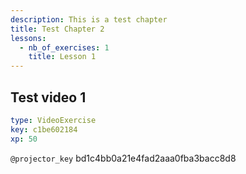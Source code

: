 ```yaml
---
description: This is a test chapter
title: Test Chapter 2
lessons:
  - nb_of_exercises: 1
    title: Lesson 1
---
```


## Test video 1

```yaml
type: VideoExercise
key: c1be602184
xp: 50
```

`@projector_key`
bd1c4bb0a21e4fad2aaa0fba3bacc8d8
